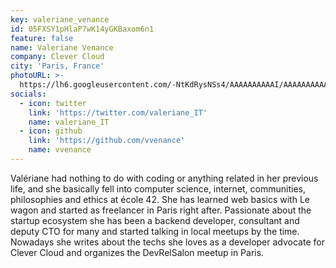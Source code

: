 ```yaml
---
key: valeriane_venance
id: 05FXSY1pHlaP7wK14yGKBaxom6n1
feature: false
name: Valeriane Venance
company: Clever Cloud
city: 'Paris, France'
photoURL: >-
  https://lh6.googleusercontent.com/-NtKdRysNSs4/AAAAAAAAAAI/AAAAAAAAAAA/AKxrwcagq8QREXMclDOVCOSp2Zi3FIdK4Q/mo/photo.jpg
socials:
  - icon: twitter
    link: 'https://twitter.com/valeriane_IT'
    name: valeriane_IT
  - icon: github
    link: 'https://github.com/vvenance'
    name: vvenance
---
```

Valériane had nothing to do with coding or anything related in her previous life, and she basically fell into computer science, internet, communities, philosophies and ethics at école 42.
She has learned web basics with Le wagon and started as freelancer in Paris right after.
Passionate about the startup ecosystem she has been a backend developer, consultant and deputy CTO for many and started talking in local meetups by the time.
Nowadays she writes about the techs she loves as a developer advocate for Clever Cloud and organizes the DevRelSalon meetup in Paris.